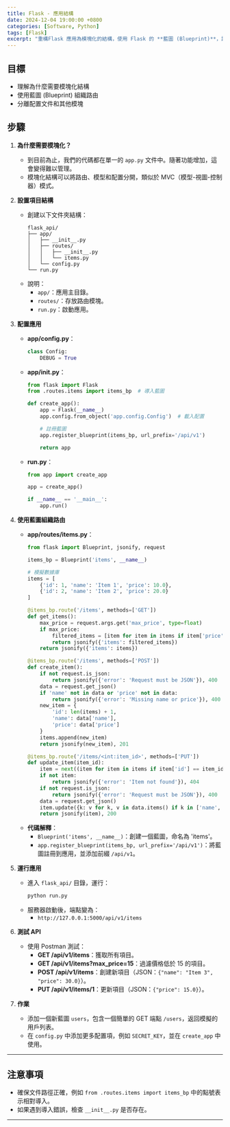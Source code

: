 ```yaml
---
title: Flask - 應用結構
date: 2024-12-04 19:00:00 +0800
categories: [Software, Python]
tags: [Flask] 
excerpt: "重構Flask 應用為模塊化的結構，使用 Flask 的 **藍圖 (Blueprint)**，讓代碼更具可維護性和可擴展性。"
---
```


## **目標**
- 理解為什麼需要模塊化結構
- 使用藍圖 (Blueprint) 組織路由
- 分離配置文件和其他模塊

## **步驟**

1. **為什麼需要模塊化？**
   - 到目前為止，我們的代碼都在單一的 `app.py` 文件中。隨著功能增加，這會變得難以管理。
   - 模塊化結構可以將路由、模型和配置分開，類似於 MVC（模型-視圖-控制器）模式。

2. **設置項目結構**
   - 創建以下文件夾結構：
     ```
     flask_api/
     ├── app/
     │   ├── __init__.py
     │   ├── routes/
     │   │   ├── __init__.py
     │   │   └── items.py
     │   └── config.py
     └── run.py
     ```
   - 說明：
     - `app/`：應用主目錄。
     - `routes/`：存放路由模塊。
     - `run.py`：啟動應用。

3. **配置應用**
   - **app/config.py**：
     ```python
     class Config:
         DEBUG = True
     ```
   - **app/__init__.py**：
     ```python
     from flask import Flask
     from .routes.items import items_bp  # 導入藍圖

     def create_app():
         app = Flask(__name__)
         app.config.from_object('app.config.Config')  # 載入配置

         # 註冊藍圖
         app.register_blueprint(items_bp, url_prefix='/api/v1')

         return app
     ```
   - **run.py**：
     ```python
     from app import create_app

     app = create_app()

     if __name__ == '__main__':
         app.run()
     ```

4. **使用藍圖組織路由**
   - **app/routes/items.py**：
     ```python
     from flask import Blueprint, jsonify, request

     items_bp = Blueprint('items', __name__)

     # 模擬數據庫
     items = [
         {'id': 1, 'name': 'Item 1', 'price': 10.0},
         {'id': 2, 'name': 'Item 2', 'price': 20.0}
     ]

     @items_bp.route('/items', methods=['GET'])
     def get_items():
         max_price = request.args.get('max_price', type=float)
         if max_price:
             filtered_items = [item for item in items if item['price'] <= max_price]
             return jsonify({'items': filtered_items})
         return jsonify({'items': items})

     @items_bp.route('/items', methods=['POST'])
     def create_item():
         if not request.is_json:
             return jsonify({'error': 'Request must be JSON'}), 400
         data = request.get_json()
         if 'name' not in data or 'price' not in data:
             return jsonify({'error': 'Missing name or price'}), 400
         new_item = {
             'id': len(items) + 1,
             'name': data['name'],
             'price': data['price']
         }
         items.append(new_item)
         return jsonify(new_item), 201

     @items_bp.route('/items/<int:item_id>', methods=['PUT'])
     def update_item(item_id):
         item = next((item for item in items if item['id'] == item_id), None)
         if not item:
             return jsonify({'error': 'Item not found'}), 404
         if not request.is_json:
             return jsonify({'error': 'Request must be JSON'}), 400
         data = request.get_json()
         item.update({k: v for k, v in data.items() if k in ['name', 'price']})
         return jsonify(item), 200
     ```
   - **代碼解釋**：
     - `Blueprint('items', __name__)`：創建一個藍圖，命名為 'items'。
     - `app.register_blueprint(items_bp, url_prefix='/api/v1')`：將藍圖註冊到應用，並添加前綴 `/api/v1`。

5. **運行應用**
   - 進入 `flask_api/` 目錄，運行：
     ```bash
     python run.py
     ```
   - 服務器啟動後，端點變為：
     - `http://127.0.0.1:5000/api/v1/items`

6. **測試 API**
   - 使用 Postman 測試：
     - **GET /api/v1/items**：獲取所有項目。
     - **GET /api/v1/items?max_price=15**：過濾價格低於 15 的項目。
     - **POST /api/v1/items**：創建新項目（JSON：`{"name": "Item 3", "price": 30.0}`）。
     - **PUT /api/v1/items/1**：更新項目（JSON：`{"price": 15.0}`）。

7. **作業**
   - 添加一個新藍圖 `users`，包含一個簡單的 GET 端點 `/users`，返回模擬的用戶列表。
   - 在 `config.py` 中添加更多配置項，例如 `SECRET_KEY`，並在 `create_app` 中使用。

---

## **注意事項**
- 確保文件路徑正確，例如 `from .routes.items import items_bp` 中的點號表示相對導入。
- 如果遇到導入錯誤，檢查 `__init__.py` 是否存在。

---
